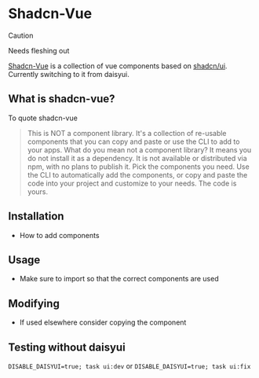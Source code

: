 # Shadcn-Vue

> [!CAUTION]
> Needs fleshing out

[Shadcn-Vue](https://www.shadcn-vue.com/) is a collection of vue components based on [shadcn/ui](https://ui.shadcn.com/). Currently switching to it from daisyui.

## What is shadcn-vue?

To quote shadcn-vue

> This is NOT a component library. It's a collection of re-usable components that you can copy and paste or use the CLI to add to your apps.
> What do you mean not a component library?
> It means you do not install it as a dependency. It is not available or distributed via npm, with no plans to publish it.
> Pick the components you need. Use the CLI to automatically add the components, or copy and paste the code into your project and customize to your needs. The code is yours.



## Installation

- How to add components

## Usage

- Make sure to import so that the correct components are used

## Modifying

- If used elsewhere consider copying the component

## Testing without daisyui

`DISABLE_DAISYUI=true; task ui:dev`
or
`DISABLE_DAISYUI=true; task ui:fix`